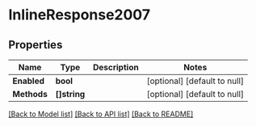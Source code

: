 # InlineResponse2007

## Properties
Name | Type | Description | Notes
------------ | ------------- | ------------- | -------------
**Enabled** | **bool** |  | [optional] [default to null]
**Methods** | **[]string** |  | [optional] [default to null]

[[Back to Model list]](../README.md#documentation-for-models) [[Back to API list]](../README.md#documentation-for-api-endpoints) [[Back to README]](../README.md)

